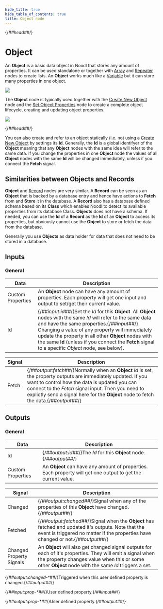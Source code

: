 ```yaml
---
hide_title: true
hide_table_of_contents: true
title: Object node
---
```


{/*##head##*/}

# Object

An **Object** is a basic data object in Noodl that stores any amount of properties. It can be used standalone or together with [Array](/nodes/data/array/array-node) and [Repeater](/nodes/ui-controls/repeater) nodes to create lists. An **Object** works much like a [Variable](/nodes/data/variable/variable-node) but it can store many properties in one object.

<div className="ndl-image-with-background l">

![](/nodes/data/object/object/object-3.png)

</div>

The **Object** node is typically used together with the [Create New Object](/nodes/data/object/create-new-object) node and the [Set Object Properties](/nodes/data/object/set-object-properties) node to create a complete object lifecycle, creating and updating object properties.

<div className="ndl-image-with-background l">

![](/nodes/data/object/object/object-lifecycle.png)

</div>

{/*##head##*/}

You can also create and refer to an object statically (i.e. not using a [Create New Object](/nodes/data/object/create-new-object) by settings its **Id**. Generally, the **Id** is a global identifyer of the **Object** meaning that any **Object** nodes with the same idea will refer to the same data. If you change the properties in one **Object** node the values of all **Object** nodes with the same **Id** will be changed immediately, unless if you connect the **Fetch** signal.

## Similarities between Objects and Records

**Object** and [Record](/nodes/data/cloud-data/record) nodes are very similar. A **Record** can be seen as an **Object** that is backed by a database entry and hence have actions to **Fetch** from and **Store** it in the database. A **Record** also has a database defined schema based on its **Class** which enables Noodl to detect its available properties from its database Class. **Objects** does not have a schema.
If needed, you can use the **Id** of a **Record** as the **Id** of an **Object** to access its properties, but obviously cannot use the **Object** to store or fetch the data from the database.

Generally you use **Objects** as data holder for data that does not need to be stored in a database.

## Inputs

### General

| Data                                                | Description                                                                                                                                                                                                                                                                                                                                                                |
| --------------------------------------------------- | -------------------------------------------------------------------------------------------------------------------------------------------------------------------------------------------------------------------------------------------------------------------------------------------------------------------------------------------------------------------------- |
| <span className="ndl-data">Custom Properties</span> | An **Object** node can have any amount of properties. Each property will get one input and output to set/get their current value.                                                                                                                                                                                                                                          |
| <span className="ndl-data">Id</span>                | {/*##input:id##*/}Set the _Id_ for this **Object**. All **Object** nodes with the same _Id_ will refer to the same data and have the same properties.{/*##input##*/} Changing a value of any property will immediately update the property in all other **Object** nodes with the same **Id** (unless if you connect the **Fetch** signal to a specific _Object_ node, see below). |

| Signal                                    | Description                                                                                                                                                                                                                                                                                               |
| ----------------------------------------- | --------------------------------------------------------------------------------------------------------------------------------------------------------------------------------------------------------------------------------------------------------------------------------------------------------- |
| <span className="ndl-signal">Fetch</span> | {/*##output:fetch##*/}Normally when an **Object** _Id_ is set, the property outputs are immediately updated. If you want to control how the data is updated you can connect to the _Fetch_ signal input. Then you need to explictly send a signal here for the **Object** node to fetch the data.{/*##output##*/} |

## Outputs

### General

| Data                                                | Description                                                                                                  |
| --------------------------------------------------- | ------------------------------------------------------------------------------------------------------------ |
| <span className="ndl-data">Id</span>                | {/*##output:id##*/}The _Id_ for this **Object** node.{/*##output##*/}                                                |
| <span className="ndl-data">Custom Properties</span> | An **Object** can have any amount of properties. Each property will get one output to get the current value. |

| Signal                                                       | Description                                                                                                                                                                                                        |
| ------------------------------------------------------------ | ------------------------------------------------------------------------------------------------------------------------------------------------------------------------------------------------------------------ |
| <span className="ndl-signal">Changed</span>                  | {/*##output:changed##*/}Signal when any of the properties of this **Object** have changed.{/*##output##*/}                                                                                                                 |
| <span className="ndl-signal">Fetched</span>                  | {/*##output:fetched##*/}Signal when the **Object** has fetched and updated it's outputs. Note that the event is triggered no matter if the properties have changed or not.{/*##output##*/}                                 |
| <span className="ndl-signal">Changed Property Signals</span> | An **Object** will also get changed signal outputs for each of it's properties. They will emit a signal when the property changes value when this or some other **Object** node with the same _Id_ triggers a set. |

<span className="hidden-props-for-editor">{/*##output:changed-\*##*/}Triggered when this user defined property is changed.{/*##output##*/}</span>

<span className="hidden-props-for-editor">{/*##input:prop-\*##*/}User defined property.{/*##input##*/}</span>

<span className="hidden-props-for-editor">{/*##output:prop-\*##*/}User defined property.{/*##output##*/}</span>
